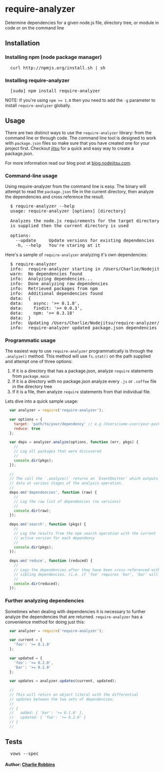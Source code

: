 # require-analyzer

Determine dependencies for a given node.js file, directory tree, or module in code or on the command line

## Installation

### Installing npm (node package manager)
<pre>
  curl http://npmjs.org/install.sh | sh
</pre>

### Installing require-analyzer
<pre>
  [sudo] npm install require-analyzer
</pre>
NOTE: If you're using `npm >= 1.0` then you need to add the `-g` parameter to install `require-analyzer` globally.

## Usage
There are two distinct ways to use the `require-analyzer` library: from the command line or through code. The command line tool is designed to work with `package.json` files so make sure that you have created one for your project first. Checkout [jitsu][0] for a quick and easy way to create a package.json.

For more information read our blog post at [blog.nodejitsu.com][1].

### Command-line usage
Using require-analyzer from the command line is easy. The binary will attempt to read the `package.json` file in the current directory, then analyze the dependencies and cross reference the result. 
<pre>
  $ require-analyzer --help
  usage: require-analyzer [options] [directory]

  Analyzes the node.js requirements for the target directory. If no directory
  is supplied then the current directory is used

  options:
    --update     Update versions for existing dependencies
    -h, --help   You're staring at it
</pre>

Here's a sample of `require-analyzer` analyzing it's own dependencies:
<pre>
  $ require-analyzer
  info:  require-analyzer starting in /Users/Charlie/Nodejitsu/require-analyzer
  warn:  No dependencies found
  info:  Analyzing dependencies...
  info:  Done analyzing raw dependencies
  info:  Retrieved packages from npm
  info:  Additional dependencies found
  data:  {
  data:    async: '>= 0.1.8',
  data:    findit: '>= 0.0.3',
  data:    npm: '>= 0.3.18'
  data:  }
  info:  Updating /Users/Charlie/Nodejitsu/require-analyzer/package.json
  info:  require-analyzer updated package.json dependencies
</pre>

### Programmatic usage
The easiest way to use `require-analyzer` programmatically is through the `.analyze()` method. This method will use `fs.stat()` on the path supplied and attempt one of three options:

1. If it is a directory that has a package.json, analyze `require` statements from `package.main`
2. If it is a directory with no package.json analyze every `.js` or `.coffee` file in the directory tree 
3. If it is a file, then analyze `require` statements from that individual file.

Lets dive into a quick sample usage:

```javascript
  var analyzer = require('require-analyzer');
  
  var options = {
    target: 'path/to/your/dependency' // e.g /Users/some-user/your-package
    reduce: true
  };
  
  var deps = analyzer.analyze(options, function (err, pkgs) {
    //
    // Log all packages that were discovered
    //
    console.dir(pkgs);
  });
  
  //
  // The call the `.analyze()` returns an `EventEmitter` which outputs
  // data at various stages of the analysis operation.
  //
  deps.on('dependencies', function (raw) {
    //
    // Log the raw list of dependencies (no versions)
    //
    console.dir(raw);
  });
  
  deps.on('search', function (pkgs) {
    //
    // Log the results from the npm search operation with the current
    // active version for each dependency
    //
    console.dir(pkgs);
  });
  
  deps.on('reduce', function (reduced) {
    //
    // Logs the dependencies after they have been cross-referenced with 
    // sibling dependencies. (i.e. if 'foo' requires 'bar', 'bar' will be removed).
    //
    console.dir(reduced);
  });
```

### Further analyzing dependencies
Sometimes when dealing with dependencies it is necessary to further analyze the dependencies that are returned. `require-analyzer` has a convenience method for doing just this:

```javascript
  var analyzer = require('require-analyzer');
  
  var current = {
    'foo': '>= 0.1.0'
  };
  
  var updated = {
    'foo': '>= 0.2.0',
    'bar': '>= 0.1.0'
  };
  
  var updates = analyzer.updates(current, updated);
  
  //
  // This will return an object literal with the differential
  // updates between the two sets of dependencies:
  //
  // {
  //   added: { 'bar': '>= 0.1.0' },
  //   updated: { 'foo': '>= 0.2.0' }
  // }
  //
```

## Tests
<pre>
  vows --spec
</pre>

#### Author: [Charlie Robbins][2]

[0]: http://github.com/nodejitsu/jitsu
[1]: http://blog.nodejitsu.com/analyze-nodejs-dependencies-like-magic
[2]: http://nodejitsu.com